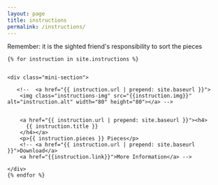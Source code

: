 ```yaml
---
layout: page
title: instructions
permalink: /instructions/
---
```


<div class="content-section">
<div class="row">
<div class="col-sm-6">
Remember: it is the sighted friend's responsibility to sort the pieces
</div>
</div>


    {% for instruction in site.instructions %}
      

    <div class="mini-section">

       <!--  <a href="{{ instruction.url | prepend: site.baseurl }}">
        <img class="instructions-img" src="{{instruction.img}}" alt="instruction.alt" width="80" height="80"></a> -->
        

        <a href="{{ instruction.url | prepend: site.baseurl }}"><h4>
          {{ instruction.title }}
        </h4></a>
        <p>{{ instruction.pieces }} Pieces</p>
        <!-- <a href="{{ instruction.url | prepend: site.baseurl }}">Download</a>
        <a href="{{instruction.link}}">More Information</a> -->
    
    </div>
    {% endfor %}



</div>